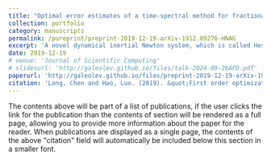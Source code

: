```yaml
---
title: "Optimal error estimates of a time-spectral method for fractional diffusion problems with low regularity data"
collection: portfolio
category: manuscripts
permalink: /pureprint/preprint-2019-12-19-arXiv-1912.09276-HNAG
excerpt: 'A novel dynamical inertial Newton system, which is called Hessian-driven Nesterov accelerated gradient (H-NAG) flow is proposed. Convergence of the continuous trajectory are established via tailored Lyapunov function, and new first-order accelerated optimization methods are proposed from ODE solvers. It is shown that (semi-)implicit schemes can always achieve linear rate and explicit schemes have the optimal(accelerated) rates for convex and strongly convex objectives. In particular, Nesterov’s optimal method is recovered from an explicit scheme for our H-NAG flow. Furthermore, accelerated splitting algorithms for composite optimization problems are also developed.'
date: 2019-12-19
# venue: 'Journal of Scientific Computing'
# slidesurl: 'http://galeolev.github.io/files/talk-2024-09-2bAPD.pdf'
paperurl: 'http://galeolev.github.io/files/preprint-2019-12-19-arXiv-1912.09276-HNAG.pdf'
citation: 'Long, Chen and Hao, Luo. (2019). &quot;First order optimization methods based on Hessian-driven Nesterov accelerated gradient flow&quot; <i>arXiv:1912.09276</i>.'
---
```


The contents above will be part of a list of publications, if the user clicks the link for the publication than the contents of section will be rendered as a full page, allowing you to provide more information about the paper for the reader. When publications are displayed as a single page, the contents of the above "citation" field will automatically be included below this section in a smaller font.